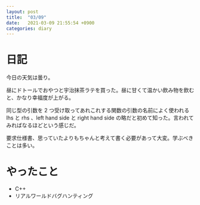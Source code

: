 ```yaml
---
layout: post
title:  "03/09"
date:   2021-03-09 21:55:54 +0900
categories: diary
---
```

# 日記

今日の天気は曇り。

昼にドトールでおやつと宇治抹茶ラテを買った。昼に甘くて温かい飲み物を飲むと、かなり幸福度が上がる。

同じ型の引数を 2 つ受け取ってあれこれする関数の引数の名前によく使われる lhs と rhs 、left hand side と right hand side の略だと初めて知った。言われてみればなるほどという感じだ。

要求仕様書、思っていたよりもちゃんと考えて書く必要があって大変。学ぶべきことは多い。

# やったこと

- C++
- リアルワールドバグハンティング